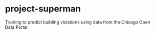 # project-superman
Training to predict building violations using data from the Chicago Open Data Portal

